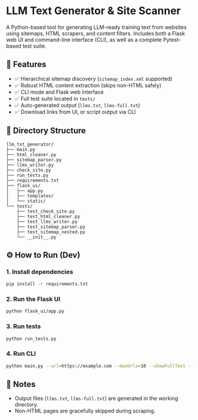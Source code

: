 # LLM Text Generator & Site Scanner

A Python-based tool for generating LLM-ready training text from websites using sitemaps, HTML scrapers, and content filters. Includes both a Flask web UI and command-line interface (CLI), as well as a complete Pytest-based test suite.

## 🚀 Features
- ✅ Hierarchical sitemap discovery (`sitemap_index.xml` supported)
- ✅ Robust HTML content extraction (skips non-HTML safely)
- ✅ CLI mode and Flask web interface
- ✅ Full test suite located in `tests/`
- ✅ Auto-generated output (`llms.txt`, `llms-full.txt`)
- ✅ Download links from UI, or script output via CLI

## 📁 Directory Structure

```
llm_txt_generator/
├── main.py
├── html_cleaner.py
├── sitemap_parser.py
├── llms_writer.py
├── check_site.py
├── run_tests.py
├── requirements.txt
├── flask_ui/
│   ├── app.py
│   ├── templates/
│   └── static/
└── tests/
    ├── test_check_site.py
    ├── test_html_cleaner.py
    ├── test_llms_writer.py
    ├── test_sitemap_parser.py
    ├── test_sitemap_nested.py
    └── __init__.py
```

## ⚙️ How to Run (Dev)

### 1. Install dependencies
```bash
pip install -r requirements.txt
```

### 2. Run the Flask UI
```bash
python flask_ui/app.py
```

### 3. Run tests
```bash
python run_tests.py
```

### 4. Run CLI
```bash
python main.py --url=https://example.com --maxUrls=10 --showFullText --markdown
```

## 🧪 Notes
- Output files (`llms.txt`, `llms-full.txt`) are generated in the working directory.
- Non-HTML pages are gracefully skipped during scraping.